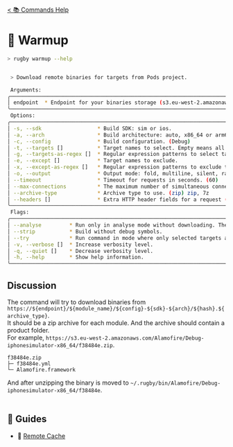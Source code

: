 [< 📚 Commands Help](README.md)

# 🐳 Warmup

```sh
> rugby warmup --help
```

```sh

 > Download remote binaries for targets from Pods project.

 Arguments:
╭──────────────────────────────────────────────────────────────────────────────╮
│ endpoint  * Endpoint for your binaries storage (s3.eu-west-2.amazonaws.com). │
╰──────────────────────────────────────────────────────────────────────────────╯
 Options:
╭────────────────────────────────────────────────────────────────────────────────────────────────╮
│ -s, --sdk                  * Build SDK: sim or ios.                                            │
│ -a, --arch                 * Build architecture: auto, x86_64 or arm64.                        │
│ -c, --config               * Build configuration. (Debug)                                      │
│ -t, --targets []           * Target names to select. Empty means all targets.                  │
│ -g, --targets-as-regex []  * Regular expression patterns to select targets.                    │
│ -e, --except []            * Target names to exclude.                                          │
│ -x, --except-as-regex []   * Regular expression patterns to exclude targets.                   │
│ -o, --output               * Output mode: fold, multiline, silent, raw.                        │
│ --timeout                  * Timeout for requests in seconds. (60)                             │
│ --max-connections          * The maximum number of simultaneous connections. (10)              │
│ --archive-type             * Archive type to use. (zip) zip, 7z                                |
│ --headers []               * Extra HTTP header fields for a request ("s3-key: my-secret-key"). │
╰────────────────────────────────────────────────────────────────────────────────────────────────╯
 Flags:
╭─────────────────────────────────────────────────────────────────────────────────────────────╮
│ --analyse         * Run only in analyse mode without downloading. The endpoint is optional. │
│ --strip           * Build without debug symbols.                                            │
│ --try             * Run command in mode where only selected targets are printed.            │
│ -v, --verbose []  * Increase verbosity level.                                               │
│ -q, --quiet []    * Decrease verbosity level.                                               │
│ -h, --help        * Show help information.                                                  │
╰─────────────────────────────────────────────────────────────────────────────────────────────╯
```

## Discussion

The command will try to download binaries from `https://${endpoint}/${module_name}/${config}-${sdk}-${arch}/${hash}.${archive_type}`.\
It should be a zip archive for each module. And the archive should contain a product folder.\
For example, `https://s3.eu-west-2.amazonaws.com/Alamofire/Debug-iphonesimulator-x86_64/f38484e.zip`.
```
f38484e.zip
├─ f38484e.yml
└─ Alamofire.framework
```
And after unzipping the binary is moved to `~/.rugby/bin/Alamofire/Debug-iphonesimulator-x86_64/f38484e`.
<br><br>

## 🦮 Guides

- 🐳 [Remote Cache](../remote-cache.md)
